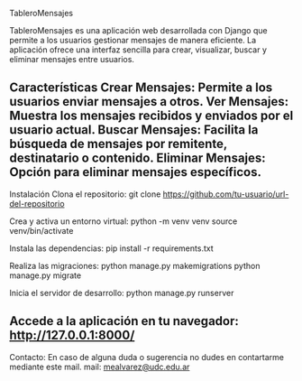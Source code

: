 TableroMensajes

TableroMensajes es una aplicación web desarrollada con Django que permite a los usuarios gestionar mensajes de manera eficiente. La aplicación ofrece una interfaz sencilla para crear, visualizar, buscar y eliminar mensajes entre usuarios.

Características
    Crear Mensajes: Permite a los usuarios enviar mensajes a otros.
    Ver Mensajes: Muestra los mensajes recibidos y enviados por el usuario actual.
    Buscar Mensajes: Facilita la búsqueda de mensajes por remitente, destinatario o contenido.
    Eliminar Mensajes: Opción para eliminar mensajes específicos.
----------------
Instalación
    Clona el repositorio:
    git clone https://github.com/tu-usuario/url-del-repositorio

Crea y activa un entorno virtual:
    python -m venv venv
    source venv/bin/activate 

Instala las dependencias:
    pip install -r requirements.txt

Realiza las migraciones:
  python manage.py makemigrations
  python manage.py migrate

Inicia el servidor de desarrollo:
  python manage.py runserver

Accede a la aplicación en tu navegador:
  http://127.0.0.1:8000/
----------------
 Contacto:
 En caso de alguna duda o sugerencia no dudes en contartarme mediante este mail. 
   mail: mealvarez@udc.edu.ar

   


